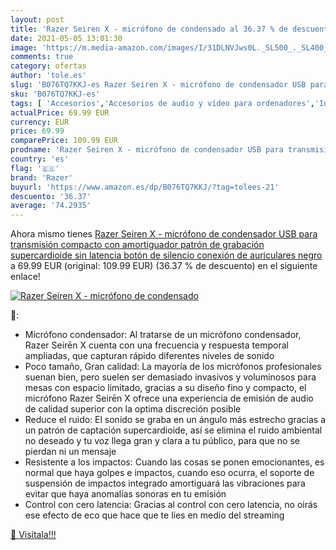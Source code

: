 ```yaml
---
layout: post
title: 'Razer Seiren X - micrófono de condensado al 36.37 % de descuento'
date: 2021-05-05 13:01:30
image: 'https://m.media-amazon.com/images/I/31DLNVJws0L._SL500_._SL400_.jpg'
comments: true
category: ofertas
author: 'tole.es'
slug: 'B076TQ7KKJ-es Razer Seiren X - micrófono de condensador USB para...'
sku: 'B076TQ7KKJ-es'
tags: [ 'Accesorios','Accesorios de audio y vídeo para ordenadores','Informática','Micrófonos para informática','auriculares','razer', ]
actualPrice: 69.99 EUR
currency: EUR
price: 69.99
comparePrice: 109.99 EUR
prodname: 'Razer Seiren X - micrófono de condensador USB para transmisión  compacto con amortiguador  patrón de grabación supercardioide  sin latencia  botón de silencio  conexión de auriculares  negro'
country: 'es'
flag: '🇪🇸'
brand: 'Razer'
buyurl: 'https://www.amazon.es/dp/B076TQ7KKJ/?tag=tolees-21'
descuento: '36.37'
average: '74.2935'
---
```


Ahora mismo tienes [Razer Seiren X - micrófono de condensador USB para transmisión  compacto con amortiguador  patrón de grabación supercardioide  sin latencia  botón de silencio  conexión de auriculares  negro](https://www.amazon.es/dp/B076TQ7KKJ/?tag=tolees-21) a 69.99 EUR (original: 109.99 EUR) (36.37 %  de descuento) en el siguiente enlace!

[![Razer Seiren X - micrófono de condensado](https://m.media-amazon.com/images/I/31DLNVJws0L._SL500_._SL400_.jpg)](https://www.amazon.es/dp/B076TQ7KKJ/?tag=tolees-21)

🔎:

- Micrófono condensador: Al tratarse de un micrófono condensador, Razer Seirēn X cuenta con una frecuencia y respuesta temporal ampliadas, que capturan rápido diferentes niveles de sonido
- Poco tamaño, Gran calidad: La mayoría de los micrófonos profesionales suenan bien, pero suelen ser demasiado invasivos y voluminosos para mesas con espacio limitado, gracias a su diseño fino y compacto, el micrófono Razer Seirēn X ofrece una experiencia de emisión de audio de calidad superior con la optima discreción posible
- Reduce el ruido: El sonido se graba en un ángulo más estrecho gracias a un patrón de captación supercardioide, así se elimina el ruido ambiental no deseado y tu voz llega gran y clara a tu público, para que no se pierdan ni un mensaje
- Resistente a los impactos: Cuando las cosas se ponen emocionantes, es normal que haya golpes e impactos, cuando eso ocurra, el soporte de suspensión de impactos integrado amortiguará las vibraciones para evitar que haya anomalías sonoras en tu emisión
- Control con cero latencia: Gracias al control con cero latencia, no oirás ese efecto de eco que hace que te líes en medio del streaming

[🛒 Visítala!!!](https://www.amazon.es/dp/B076TQ7KKJ/?tag=tolees-21)
